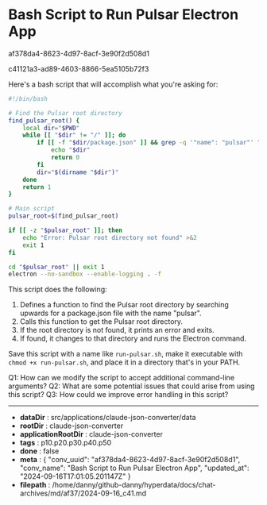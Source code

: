 # Bash Script to Run Pulsar Electron App

af378da4-8623-4d97-8acf-3e90f2d508d1

c41121a3-ad89-4603-8866-5ea5105b72f3

 Here's a bash script that will accomplish what you're asking for:

```bash
#!/bin/bash

# Find the Pulsar root directory
find_pulsar_root() {
    local dir="$PWD"
    while [[ "$dir" != "/" ]]; do
        if [[ -f "$dir/package.json" ]] && grep -q '"name": "pulsar"' "$dir/package.json"; then
            echo "$dir"
            return 0
        fi
        dir="$(dirname "$dir")"
    done
    return 1
}

# Main script
pulsar_root=$(find_pulsar_root)

if [[ -z "$pulsar_root" ]]; then
    echo "Error: Pulsar root directory not found" >&2
    exit 1
fi

cd "$pulsar_root" || exit 1
electron --no-sandbox --enable-logging . -f
```

This script does the following:

1. Defines a function to find the Pulsar root directory by searching upwards for a package.json file with the name "pulsar".
2. Calls this function to get the Pulsar root directory.
3. If the root directory is not found, it prints an error and exits.
4. If found, it changes to that directory and runs the Electron command.

Save this script with a name like `run-pulsar.sh`, make it executable with `chmod +x run-pulsar.sh`, and place it in a directory that's in your PATH.

Q1: How can we modify the script to accept additional command-line arguments?
Q2: What are some potential issues that could arise from using this script?
Q3: How could we improve error handling in this script?

---

* **dataDir** : src/applications/claude-json-converter/data
* **rootDir** : claude-json-converter
* **applicationRootDir** : claude-json-converter
* **tags** : p10.p20.p30.p40.p50
* **done** : false
* **meta** : {
  "conv_uuid": "af378da4-8623-4d97-8acf-3e90f2d508d1",
  "conv_name": "Bash Script to Run Pulsar Electron App",
  "updated_at": "2024-09-16T17:01:05.201147Z"
}
* **filepath** : /home/danny/github-danny/hyperdata/docs/chat-archives/md/af37/2024-09-16_c41.md
